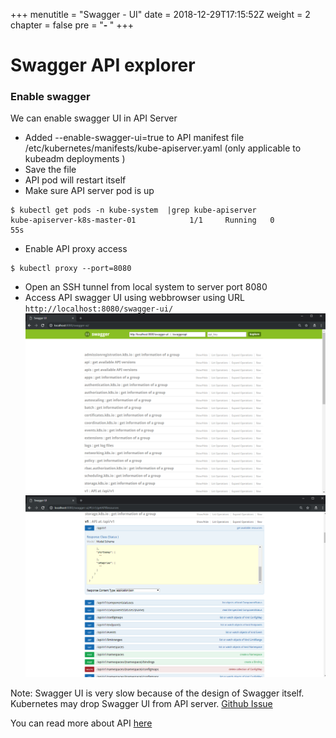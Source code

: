 +++
menutitle = "Swagger - UI"
date = 2018-12-29T17:15:52Z
weight = 2
chapter = false
pre = "<b>- </b>"
+++


# Swagger API explorer

### Enable swagger

We can enable swagger UI in API Server

- Added --enable-swagger-ui=true to API manifest file /etc/kubernetes/manifests/kube-apiserver.yaml (only applicable to kubeadm deployments )
- Save the file
- API pod will restart itself
- Make sure API server pod is up
```console
$ kubectl get pods -n kube-system  |grep kube-apiserver
kube-apiserver-k8s-master-01            1/1     Running   0          55s
```
- Enable API proxy access
```console
$ kubectl proxy --port=8080
```
- Open an SSH tunnel from local system to server port 8080
- Access API swagger UI using webbrowser using URL `http://localhost:8080/swagger-ui/`
![Swagger UI](swagger-ui.png?classes=shadow&width=60pc)
![Swagger UI](swagger-ui-1.png?classes=shadow&width=60pc)

Note: Swagger UI is very slow because of the design of Swagger itself.
Kubernetes may drop Swagger UI from API server.
[Github Issue](https://github.com/kubernetes/kubernetes/issues/65346)

You can read more about API [here](https://kubernetes.io/docs/reference/)
